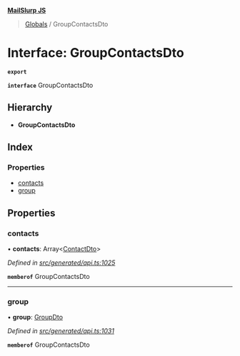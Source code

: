 **[MailSlurp JS](../README.md)**

> [Globals](../README.md) / GroupContactsDto

# Interface: GroupContactsDto

**`export`** 

**`interface`** GroupContactsDto

## Hierarchy

* **GroupContactsDto**

## Index

### Properties

* [contacts](groupcontactsdto.md#contacts)
* [group](groupcontactsdto.md#group)

## Properties

### contacts

•  **contacts**: Array\<[ContactDto](contactdto.md)>

*Defined in [src/generated/api.ts:1025](https://github.com/mailslurp/mailslurp-client/blob/f5ab9d3/src/generated/api.ts#L1025)*

**`memberof`** GroupContactsDto

___

### group

•  **group**: [GroupDto](groupdto.md)

*Defined in [src/generated/api.ts:1031](https://github.com/mailslurp/mailslurp-client/blob/f5ab9d3/src/generated/api.ts#L1031)*

**`memberof`** GroupContactsDto
